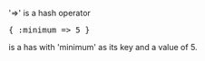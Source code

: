 '=>' is a hash operator
<pre>
{ :minimum => 5 }
</pre>
is a has with 'minimum' as its key and a value of 5.
